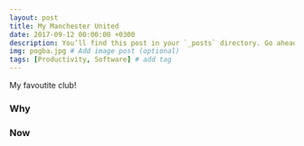 ```yaml
---
layout: post
title: My Manchester United
date: 2017-09-12 00:00:00 +0300
description: You’ll find this post in your `_posts` directory. Go ahead and edit it and re-build the site to see your changes. # Add post description (optional)
img: pogba.jpg # Add image post (optional)
tags: [Productivity, Software] # add tag
---
```


My favoutite club!
### Why


### Now
